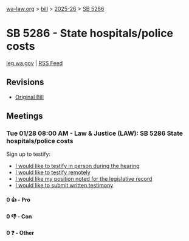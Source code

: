 [wa-law.org](/) > [bill](/bill/) > [2025-26](/bill/2025-26/) > [SB 5286](/bill/2025-26/sb/5286/)

# SB 5286 - State hospitals/police costs
[leg.wa.gov](https://app.leg.wa.gov/billsummary?BillNumber=5286&Year=2025&Initiative=false) | [RSS Feed](./rss.xml)

## Revisions
* [Original Bill](1/)

## Meetings
### Tue 01/28 08:00 AM - Law & Justice (LAW): SB 5286 State hospitals/police costs
Sign up to testify:
* [I would like to testify in person during the hearing](https://app.leg.wa.gov/csi/Testifier/Add?chamber=House&mId=32529&aId=161869&caId=25023&tId=1)
* [I would like to testify remotely](https://app.leg.wa.gov/csi/Testifier/Add?chamber=House&mId=32529&aId=161869&caId=25023&tId=2)
* [I would like my position noted for the legislative record](https://app.leg.wa.gov/csi/Testifier/Add?chamber=House&mId=32529&aId=161869&caId=25023&tId=3)
* [I would like to submit written testimony](https://app.leg.wa.gov/csi/Testifier/Add?chamber=House&mId=32529&aId=161869&caId=25023&tId=4)

#### 0 👍 - Pro

#### 0 👎 - Con

#### 0 ❓ - Other
